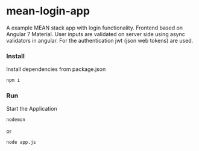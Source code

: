 # mean-login-app

A example MEAN stack app with login functionality.
Frontend based on Angular 7 Material.
User inputs are validated on server side using async validators in angular.
For the authentication jwt (json web tokens) are used. 

### Install

Install dependencies from package.json
```sh
npm i
```
### Run
Start the Application
```sh
nodemon
```
or
```sh
node app.js
```

